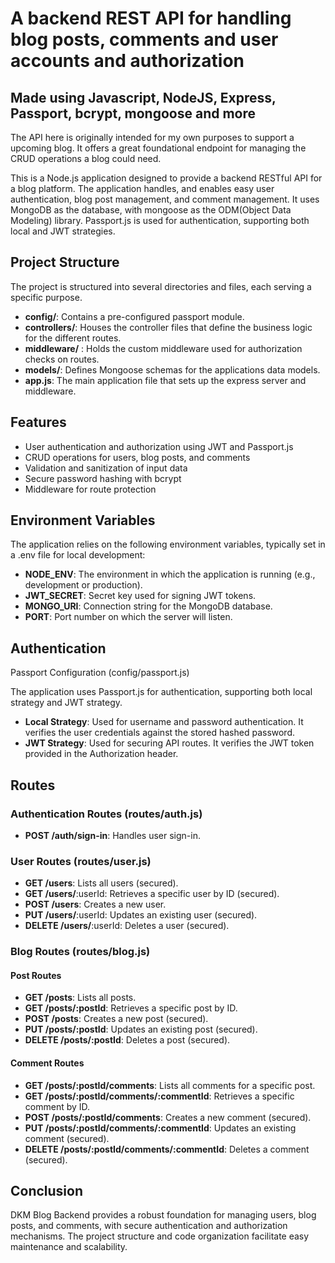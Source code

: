 # A backend REST API for handling blog posts, comments and user accounts and authorization

## Made using Javascript, NodeJS, Express, Passport, bcrypt, mongoose and more

The API here is originally intended for my own purposes to support a upcoming blog. It offers a great foundational endpoint for managing the CRUD operations a blog could need.

This is a Node.js application designed to provide a backend RESTful API for a blog platform. The application handles, and enables easy user authentication, blog post management, and comment management. It uses MongoDB as the database, with mongoose as the ODM(Object Data Modeling) library. Passport.js is used for authentication, supporting both local and JWT strategies.

## Project Structure

The project is structured into several directories and files, each serving a specific purpose.

-   **config/**: Contains a pre-configured passport module.
-   **controllers/**: Houses the controller files that define the business logic for the different routes.
-   **middleware/** : Holds the custom middleware used for authorization checks on routes.
-   **models/**: Defines Mongoose schemas for the applications data models.
-   **app.js**: The main application file that sets up the express server and middleware.

## Features

-   User authentication and authorization using JWT and Passport.js
-   CRUD operations for users, blog posts, and comments
-   Validation and sanitization of input data
-   Secure password hashing with bcrypt
-   Middleware for route protection

## Environment Variables

The application relies on the following environment variables, typically set in a .env file for local development:

-   **NODE_ENV**: The environment in which the application is running (e.g., development or production).
-   **JWT_SECRET**: Secret key used for signing JWT tokens.
-   **MONGO_URI**: Connection string for the MongoDB database.
-   **PORT**: Port number on which the server will listen.

## Authentication

Passport Configuration (config/passport.js)

The application uses Passport.js for authentication, supporting both local strategy and JWT strategy.

-   **Local Strategy**: Used for username and password authentication. It verifies the user credentials against the stored hashed password.
-   **JWT Strategy**: Used for securing API routes. It verifies the JWT token provided in the Authorization header.

## Routes

### Authentication Routes (routes/auth.js)

-   **POST /auth/sign-in**: Handles user sign-in.

### User Routes (routes/user.js)

-   **GET /users**: Lists all users (secured).
-   **GET /users/**:userId: Retrieves a specific user by ID (secured).
-   **POST /users**: Creates a new user.
-   **PUT /users/**:userId: Updates an existing user (secured).
-   **DELETE /users/**:userId: Deletes a user (secured).

### Blog Routes (routes/blog.js)

#### Post Routes

-   **GET /posts**: Lists all posts.
-   **GET /posts/:postId**: Retrieves a specific post by ID.
-   **POST /posts**: Creates a new post (secured).
-   **PUT /posts/:postId**: Updates an existing post (secured).
-   **DELETE /posts/:postId**: Deletes a post (secured).

#### Comment Routes

-   **GET /posts/:postId/comments**: Lists all comments for a specific post.
-   **GET /posts/:postId/comments/:commentId**: Retrieves a specific comment by ID.
-   **POST /posts/:postId/comments**: Creates a new comment (secured).
-   **PUT /posts/:postId/comments/:commentId**: Updates an existing comment (secured).
-   **DELETE /posts/:postId/comments/:commentId**: Deletes a comment (secured).

## Conclusion

DKM Blog Backend provides a robust foundation for managing users, blog posts, and comments, with secure authentication and authorization mechanisms. The project structure and code organization facilitate easy maintenance and scalability.
